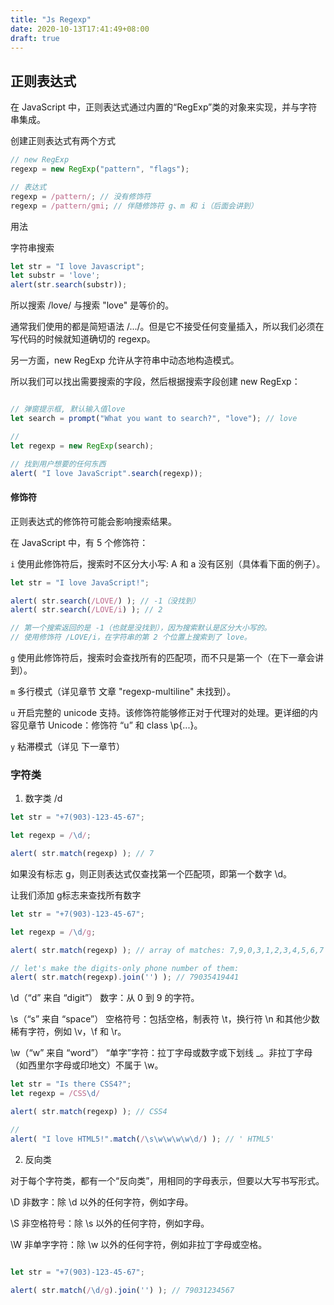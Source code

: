 ```yaml
---
title: "Js Regexp"
date: 2020-10-13T17:41:49+08:00
draft: true
---
```


## 正则表达式

在 JavaScript 中，正则表达式通过内置的“RegExp”类的对象来实现，并与字符串集成。

创建正则表达式有两个方式

```js
// new RegExp
regexp = new RegExp("pattern", "flags");

// 表达式
regexp = /pattern/; // 没有修饰符
regexp = /pattern/gmi; // 伴随修饰符 g、m 和 i（后面会讲到）
```

用法

字符串搜索

```js
let str = "I love Javascript";
let substr = 'love';
alert(str.search(substr));
```

所以搜索 /love/ 与搜索 "love" 是等价的。

通常我们使用的都是简短语法 /.../。但是它不接受任何变量插入，所以我们必须在写代码的时候就知道确切的 regexp。

另一方面，new RegExp 允许从字符串中动态地构造模式。

所以我们可以找出需要搜索的字段，然后根据搜索字段创建 new RegExp：

```js

// 弹窗提示框, 默认输入值love
let search = prompt("What you want to search?", "love"); // love

// 
let regexp = new RegExp(search);

// 找到用户想要的任何东西
alert( "I love JavaScript".search(regexp));


```

#### 修饰符

正则表达式的修饰符可能会影响搜索结果。

在 JavaScript 中，有 5 个修饰符：

`i` 使用此修饰符后，搜索时不区分大小写: A 和 a 没有区别（具体看下面的例子）。

```js
let str = "I love JavaScript!";

alert( str.search(/LOVE/) ); // -1（没找到）
alert( str.search(/LOVE/i) ); // 2

// 第一个搜索返回的是 -1（也就是没找到），因为搜索默认是区分大小写的。
// 使用修饰符 /LOVE/i，在字符串的第 2 个位置上搜索到了 love。
```

`g` 使用此修饰符后，搜索时会查找所有的匹配项，而不只是第一个（在下一章会讲到）。

`m` 多行模式（详见章节 文章 "regexp-multiline" 未找到）。

`u` 开启完整的 unicode 支持。该修饰符能够修正对于代理对的处理。更详细的内容见章节 
Unicode：修饰符 “u” 和 class \p{...}。

`y` 粘滞模式（详见 下一章节）


### 字符类

1. 数字类 /d

```js
let str = "+7(903)-123-45-67";

let regexp = /\d/;

alert( str.match(regexp) ); // 7
```

如果没有标志 g，则正则表达式仅查找第一个匹配项，即第一个数字 \d。

让我们添加 g标志来查找所有数字

```js
let str = "+7(903)-123-45-67";

let regexp = /\d/g;

alert( str.match(regexp) ); // array of matches: 7,9,0,3,1,2,3,4,5,6,7

// let's make the digits-only phone number of them:
alert( str.match(regexp).join('') ); // 79035419441
```


\d（“d” 来自 “digit”） 数字：从 0 到 9 的字符。

\s（“s” 来自 “space”） 空格符号：包括空格，制表符 \t，换行符 \n 和其他少数稀有字符，例如 \v，\f 和 \r。

\w（“w” 来自 “word”） “单字”字符：拉丁字母或数字或下划线 _。非拉丁字母（如西里尔字母或印地文）不属于 \w。

```js
let str = "Is there CSS4?";
let regexp = /CSS\d/

alert( str.match(regexp) ); // CSS4

// 
alert( "I love HTML5!".match(/\s\w\w\w\w\d/) ); // ' HTML5'
```

2. 反向类

对于每个字符类，都有一个“反向类”，用相同的字母表示，但要以大写书写形式。


\D 非数字：除 \d 以外的任何字符，例如字母。

\S 非空格符号：除 \s 以外的任何字符，例如字母。

\W 非单字字符：除 \w 以外的任何字符，例如非拉丁字母或空格。

```js

let str = "+7(903)-123-45-67";

alert( str.match(/\d/g).join('') ); // 79031234567
```